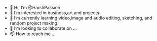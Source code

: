 - 👋 Hi, I’m @HarshPassion
- 👀 I’m interested in business,art and projects.
- 🌱 I’m currently learning video,image and audio editing, sketching, and random project making.
- 💞️ I’m looking to collaborate on ...
- 📫 How to reach me ...

<!---
HarshPassion/HarshPassion is a ✨ special ✨ repository because its `README.md` (this file) appears on your GitHub profile.
You can click the Preview link to take a look at your changes.
--->
